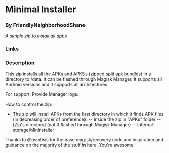 # Minimal Installer
### By FriendlyNeighborhoodShane
*A simple zip to install all apps*

### Links
### Description
This zip installs all the APKs and APKSs (zipped split apk bundles) in a directory to /data. It can be flashed through Magisk Manager. It supports all Android versions and it supports all architectures.

For support:
Provide Manager logs.

How to control the zip:

- The zip will install APKs from the first directory in which it finds APK files (in decreasing order of preference):
-- Inside the zip in "APKs" folder
-- [Zip's directory] (not if flashed through Magisk Manager)
-- internal-storage/MinInstaller

Thanks to @osm0sis for the base magisk/recovery code and inspiration and guidance on the majority of the stuff in here. You're awesome.
